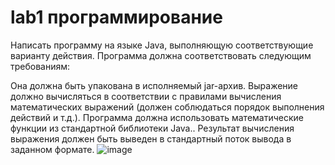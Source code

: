 # lab1 программирование

Написать программу на языке Java, выполняющую соответствующие варианту действия. Программа должна соответствовать следующим требованиям:

Она должна быть упакована в исполняемый jar-архив.
Выражение должно вычисляться в соответствии с правилами вычисления математических выражений (должен соблюдаться порядок выполнения действий и т.д.).
Программа должна использовать математические функции из стандартной библиотеки Java..
Результат вычисления выражения должен быть выведен в стандартный поток вывода в заданном формате.
![image](https://user-images.githubusercontent.com/114385416/207158576-ba2d4bae-5154-453b-af0b-30ecd597f659.png)
